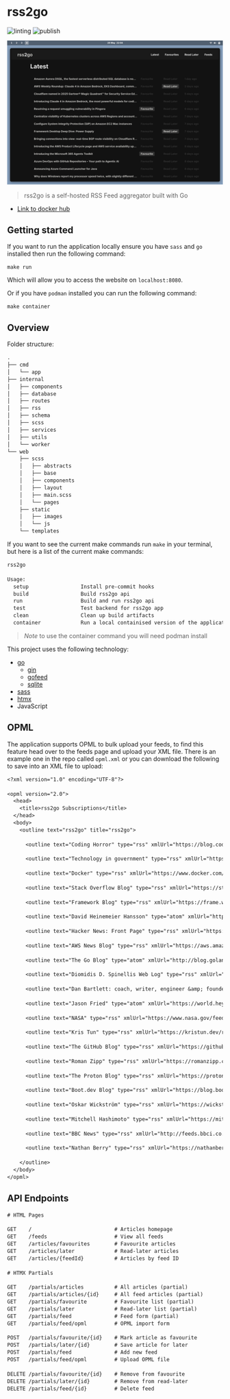 # rss2go

![linting](https://github.com/nathanberry97/rss2go/actions/workflows/lintingPipeline.yml/badge.svg)
![publish](https://github.com/nathanberry97/rss2go/actions/workflows/publishPipeline.yml/badge.svg)

![rss2go](./.assets/rss2go.png)

> rss2go is a self-hosted RSS Feed aggregator built with Go

- [Link to docker hub](https://hub.docker.com/repository/docker/nathanberry97/rss2go/general)

## Getting started

If you want to run the application locally ensure you have `sass` and `go`
installed then run the following command:

```
make run
```

Which will allow you to access the website on `localhost:8080`.

Or if you have `podman` installed you can run the following command:

```
make container
```

## Overview

Folder structure:

```txt
.
├── cmd
│   └── app
├── internal
│   ├── components
│   ├── database
│   ├── routes
│   ├── rss
│   ├── schema
│   ├── scss
│   ├── services
│   ├── utils
│   └── worker
└── web
    ├── scss
    │   ├── abstracts
    │   ├── base
    │   ├── components
    │   ├── layout
    │   ├── main.scss
    │   └── pages
    ├── static
    │   ├── images
    │   └── js
    └── templates
```

If you want to see the current make commands run `make` in your terminal, but
here is a list of the current make commands:

```txt
rss2go

Usage:
  setup                 Install pre-commit hooks
  build                 Build rss2go api
  run                   Build and run rss2go api
  test                  Test backend for rss2go app
  clean                 Clean up build artifacts
  container             Run a local containised version of the application
```

> *Note* to use the container command you will need podman install

This project uses the following technology:

- [go](https://go.dev/)
  - [gin](https://github.com/gin-gonic/gin)
  - [gofeed](https://github.com/mmcdole/gofeed)
  - [sqlite](https://pkg.go.dev/modernc.org/sqlite)
- [sass](https://sass-lang.com/)
- [htmx](https://htmx.org/)
- JavaScript

## OPML

The application supports OPML to bulk upload your feeds, to find this feature
head over to the feeds page and upload your XML file.
There is an example one in the repo called `opml.xml` or you can download
the following to save into an XML file to upload:

```txt
<?xml version="1.0" encoding="UTF-8"?>

<opml version="2.0">
  <head>
    <title>rss2go Subscriptions</title>
  </head>
  <body>
    <outline text="rss2go" title="rss2go">

      <outline text="Coding Horror" type="rss" xmlUrl="https://blog.codinghorror.com/rss" />

      <outline text="Technology in government" type="rss" xmlUrl="https://technology.blog.gov.uk/feed/" />

      <outline text="Docker" type="rss" xmlUrl="https://www.docker.com/blog/feed/" />

      <outline text="Stack Overflow Blog" type="rss" xmlUrl="https://stackoverflow.blog/feed/" />

      <outline text="Framework Blog" type="rss" xmlUrl="https://frame.work/gb/en/blog.rss" />

      <outline text="David Heinemeier Hansson" type="atom" xmlUrl="https://world.hey.com/dhh/feed.atom" />

      <outline text="Hacker News: Front Page" type="rss" xmlUrl="https://hnrss.org/frontpage" />

      <outline text="AWS News Blog" type="rss" xmlUrl="https://aws.amazon.com/blogs/aws/feed/" />

      <outline text="The Go Blog" type="atom" xmlUrl="http://blog.golang.org/feed.atom" />

      <outline text="Diomidis D. Spinellis Web Log" type="rss" xmlUrl="https://www.spinellis.gr/blog/dds-blog-rss.xml" />

      <outline text="Dan Bartlett: coach, writer, engineer &amp; founder" type="rss" xmlUrl="https://danbartlett.co.uk/index.xml" />

      <outline text="Jason Fried" type="atom" xmlUrl="https://world.hey.com/jason/feed.atom" />

      <outline text="NASA" type="rss" xmlUrl="https://www.nasa.gov/feed/" />

      <outline text="Kris Tun" type="rss" xmlUrl="https://kristun.dev/rss.xml" />

      <outline text="The GitHub Blog" type="rss" xmlUrl="https://github.blog/feed/" />

      <outline text="Roman Zipp" type="rss" xmlUrl="https://romanzipp.com/rss" />

      <outline text="The Proton Blog" type="rss" xmlUrl="https://proton.me/blog/feed" />

      <outline text="Boot.dev Blog" type="rss" xmlUrl="https://blog.boot.dev/index.xml" />

      <outline text="Oskar Wickström" type="rss" xmlUrl="https://wickstrom.tech/feed.xml" />

      <outline text="Mitchell Hashimoto" type="rss" xmlUrl="https://mitchellh.com/feed.xml" />

      <outline text="BBC News" type="rss" xmlUrl="http://feeds.bbci.co.uk/news/technology/rss.xml" />

      <outline text="Nathan Berry" type="rss" xmlUrl="https://nathanberry.co.uk/feed.xml" />

    </outline>
  </body>
</opml>
```

## API Endpoints

```txt
# HTML Pages

GET    /                           # Articles homepage
GET    /feeds                      # View all feeds
GET    /articles/favourites        # Favourite articles
GET    /articles/later             # Read-later articles
GET    /articles/{feedId}          # Articles by feed ID

# HTMX Partials

GET    /partials/articles          # All articles (partial)
GET    /partials/articles/{id}     # All feed articles (partial)
GET    /partials/favourite         # Favourite list (partial)
GET    /partials/later             # Read-later list (partial)
GET    /partials/feed              # Feed form (partial)
GET    /partials/feed/opml         # OPML import form

POST   /partials/favourite/{id}    # Mark article as favourite
POST   /partials/later/{id}        # Save article for later
POST   /partials/feed              # Add new feed
POST   /partials/feed/opml         # Upload OPML file

DELETE /partials/favourite/{id}    # Remove from favourite
DELETE /partials/later/{id}        # Remove from read-later
DELETE /partials/feed/{id}         # Delete feed
```
